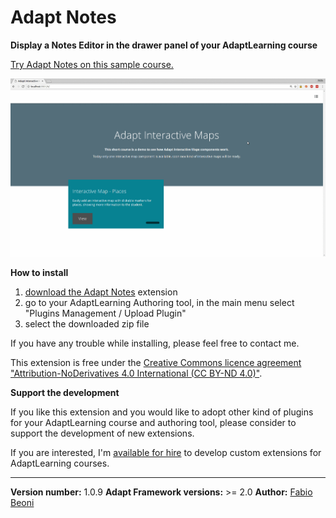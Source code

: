 # Adapt Notes

**Display a Notes Editor in the drawer panel of your AdaptLearning course**

<p><a href="https://fabiobeoni.github.io/adapt/" target="_blank">Try Adapt Notes on this sample course.</a></p>

<p>
    <img src="docs/anim.gif" alt="Adapt Notes, student takes notes on e-learning course" />
</p>

**How to install**

<ol>
 <li><a href="https://github.com/fabiobeoni/adapt-notes/archive/master.zip">download the Adapt Notes</a> extension</li>
 <li>go to your AdaptLearning Authoring tool, in the main menu select "Plugins Management / Upload Plugin"</li>
 <li>select the downloaded zip file</li>
</ol>

<p>If you have any trouble while installing, please feel free to contact me.</p>

<p>This extension is free under the <a href="LICENSE">Creative Commons licence agreement "Attribution-NoDerivatives 4.0 International (CC BY-ND 4.0)"</a>.</p>


**Support the development**
<p>
If you like this extension and you would like to adopt other kind of plugins
for your AdaptLearning course and authoring tool, please consider to support the development of new extensions. 
</p>
<p>
If you are interested, I'm <a href="https://it.linkedin.com/in/fabio-beoni-6a7848101">available for hire</a> to develop custom extensions for AdaptLearning courses.
</p>

----------------------------
**Version number:**  1.0.9
**Adapt Framework versions:**  >= 2.0
**Author:** <a href="https://it.linkedin.com/in/fabio-beoni-6a7848101" target="_blanck">Fabio Beoni</a>

